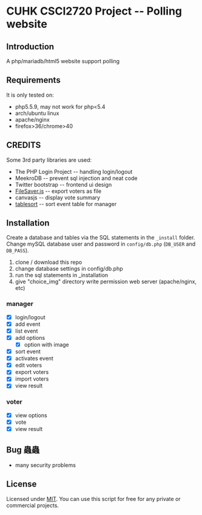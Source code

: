 CUHK CSCI2720 Project -- Polling website
==========================================

## Introduction
A php/mariadb/html5 website support polling

## Requirements
It is only tested on:
- php5.5.9, may not work for php<5.4
- arch/ubuntu linux
- apache/nginx
- firefox>36/chrome>40

## CREDITS
Some 3rd party libraries are used:
* The PHP Login Project -- handling login/logout
* MeekroDB -- prevent sql injection and neat code
* Twitter bootstrap -- frontend ui design
* [FileSaver.js](https://github.com/eligrey/FileSaver.js/) -- export voters as file
* canvasjs -- display vote summary
* [tablesort](http://tristen.ca/tablesort/demo/) -- sort event table for manager 

## Installation

Create a database and tables via the SQL statements in the `_install` folder.
Change mySQL database user and password in `config/db.php` (`DB_USER` and `DB_PASS`).

1. clone / download this repo
2. change database settings in config/db.php
3. run the sql statements in \_installation
4. give "choice_img" directory write permission web server (apache/nginx, etc)

### manager
- [X] login/logout
- [X] add event
- [X] list event
- [X] add options
  - [X] option with image
- [X] sort event
- [X] activates event
- [X] edit voters
- [X] export voters
- [X] import voters
- [X] view result

### voter
- [x] view options
- [X] vote
- [X] view result

## Bug 蟲蟲
- many security problems

## License

Licensed under [MIT](http://www.opensource.org/licenses/mit-license.php).
You can use this script for free for any private or commercial projects.
